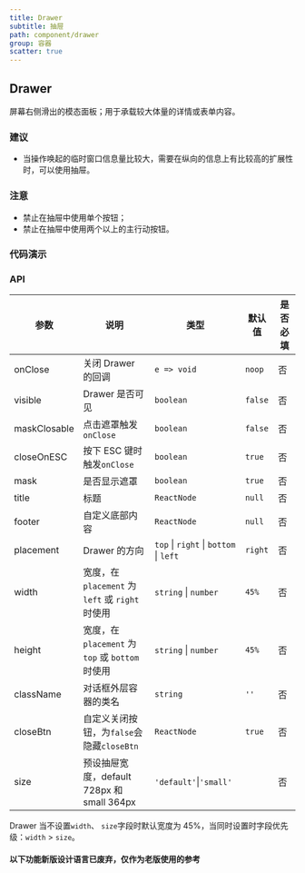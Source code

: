 ```yaml
---
title: Drawer
subtitle: 抽屉
path: component/drawer
group: 容器
scatter: true
---
```


## Drawer

屏幕右侧滑出的模态面板；用于承载较大体量的详情或表单内容。

### 建议

- 当操作唤起的临时窗口信息量比较大，需要在纵向的信息上有比较高的扩展性时，可以使用抽屉。

### 注意

- 禁止在抽屉中使用单个按钮；
- 禁止在抽屉中使用两个以上的主行动按钮。

### 代码演示

<!-- demo-slot-1 -->
<!-- demo-slot-3 -->

### API

| 参数         | 说明                                             | 类型                                   | 默认值  | 是否必填 |
| ------------ | ------------------------------------------------ | -------------------------------------- | ------- | -------- |
| onClose      | 关闭 Drawer 的回调                               | `e => void`                            | `noop`  | 否       |
| visible      | Drawer 是否可见                                  | `boolean`                              | `false` | 否       |
| maskClosable | 点击遮罩触发`onClose`                            | `boolean`                              | `false` | 否       |
| closeOnESC   | 按下 ESC 键时触发`onClose`                       | `boolean`                              | `true`  | 否       |
| mask         | 是否显示遮罩                                     | `boolean`                              | `true`  | 否       |
| title        | 标题                                             | `ReactNode`                            | `null`  | 否       |
| footer       | 自定义底部内容                                   | `ReactNode`                            | `null`  | 否       |
| placement    | Drawer 的方向                                    | `top` \| `right` \| `bottom` \| `left` | `right` | 否       |
| width        | 宽度，在 `placement` 为 `left` 或 `right` 时使用 | `string` \| `number`                   | `45%`   | 否       |
| height       | 宽度，在 `placement` 为 `top` 或 `bottom` 时使用 | `string` \| `number`                   | `45%`   | 否       |
| className    | 对话框外层容器的类名                             | `string`                               | `''`    | 否       |
| closeBtn     | 自定义关闭按钮，为`false`会隐藏`closeBtn`        | `ReactNode`                            | `true`  | 否       |
| size         | 预设抽屉宽度，default 728px 和 small 364px       | `'default'`\|`'small'`                 |         | 否       |

Drawer 当不设置`width`、 `size`字段时默认宽度为 45%，当同时设置时字段优先级：`width` > `size`。

#### 以下功能新版设计语言已废弃，仅作为老版使用的参考

<!-- demo-slot-2 -->
<!-- demo-slot-4 -->
